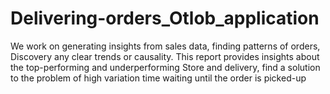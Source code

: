 # Delivering-orders_Otlob_application
We work on generating insights from sales data, finding patterns of orders, Discovery any clear trends or causality. This report provides insights about the top-performing and underperforming Store and delivery, find a solution to the problem of high variation time waiting until the order is picked-up
